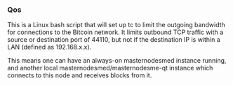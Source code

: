 ### Qos ###

This is a Linux bash script that will set up tc to limit the outgoing bandwidth for connections to the Bitcoin network. It limits outbound TCP traffic with a source or destination port of 44110, but not if the destination IP is within a LAN (defined as 192.168.x.x).

This means one can have an always-on masternodesmed instance running, and another local masternodesmed/masternodesme-qt instance which connects to this node and receives blocks from it.
